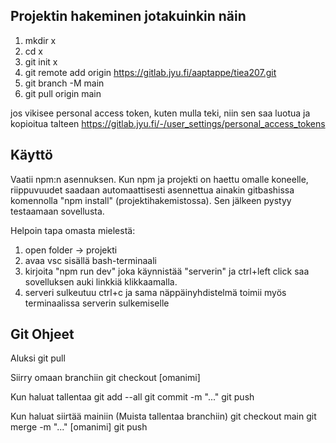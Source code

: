 ## Projektin hakeminen jotakuinkin näin
1. mkdir x
2. cd x
3. git init x
4. git remote add origin https://gitlab.jyu.fi/aaptappe/tiea207.git
5. git branch -M main
6. git pull origin main

jos vikisee personal access token, kuten mulla teki, niin sen saa luotua ja kopioitua talteen
https://gitlab.jyu.fi/-/user_settings/personal_access_tokens

## Käyttö

Vaatii npm:n asennuksen.
Kun npm ja projekti on haettu omalle koneelle,
riippuvuudet saadaan automaattisesti asennettua ainakin gitbashissa komennolla "npm install" (projektihakemistossa).
Sen jälkeen pystyy testaamaan sovellusta.

Helpoin tapa omasta mielestä:
1. open folder -> projekti
2. avaa vsc sisällä bash-terminaali
3. kirjoita "npm run dev" joka käynnistää "serverin"
ja ctrl+left click saa sovelluksen auki linkkiä klikkaamalla. 
4. serveri sulkeutuu ctrl+c ja sama näppäinyhdistelmä toimii myös terminaalissa serverin sulkemiselle

## Git Ohjeet
Aluksi
 git pull

Siirry omaan branchiin
git checkout [omanimi]

Kun haluat tallentaa 
git add --all
git commit -m "..."
git push

Kun haluat siirtää mainiin (Muista tallentaa branchiin)
git checkout main
git merge -m "..." [omanimi]
git push